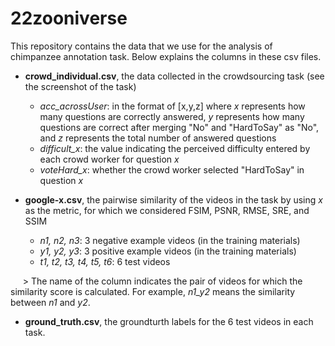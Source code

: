 # 22zooniverse

This repository contains the data that we use for the analysis of chimpanzee annotation task.
Below explains the columns in these csv files.

- **crowd\_individual.csv**, the data collected in the crowdsourcing task (see the screenshot of the task)
  - _acc_acrossUser_: in the format of [x,y,z] where _x_ represents how many questions are correctly answered, _y_ represents how many questions are correct after merging "No" and "HardToSay" as "No", and _z_ represents the total number of answered questions
  - _difficult\_x_: the value indicating the perceived difficulty entered by each crowd worker for question _x_
  - _voteHard\_x_: whether the crowd worker selected "HardToSay" in question _x_

- **google-x.csv**, the pairwise similarity of the videos in the task by using _x_ as the metric, for which we considered FSIM, PSNR, RMSE, SRE, and SSIM
  - _n1, n2, n3_: 3 negative example videos (in the training materials)
  - _y1, y2, y3_: 3 positive example videos (in the training materials)
  - _t1, t2, t3, t4, t5, t6_: 6 test videos

&nbsp;&nbsp;&nbsp;&nbsp; > The name of the column indicates the pair of videos for which the similarity score is calculated. For example, _n1\_y2_ means the similarity between _n1_ and _y2_.

- **ground\_truth.csv**, the groundturth labels for the 6 test videos in each task.

